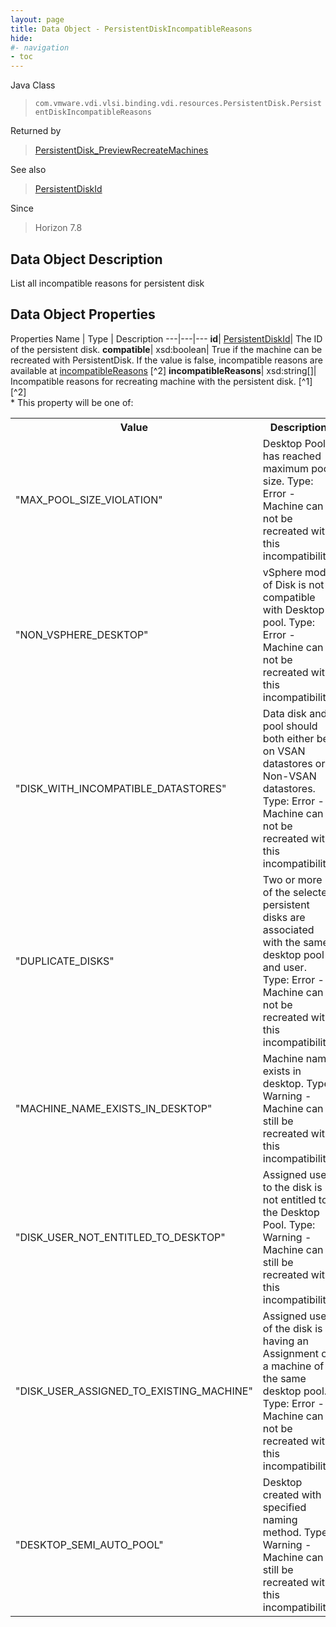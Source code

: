```yaml
---
layout: page
title: Data Object - PersistentDiskIncompatibleReasons
hide:
#- navigation
- toc
---
```






Java Class
> `com.vmware.vdi.vlsi.binding.vdi.resources.PersistentDisk.PersistentDiskIncompatibleReasons`

Returned by
> [PersistentDisk_PreviewRecreateMachines](vdi.resources.PersistentDisk.md#previewRecreateMachines)

See also
> [PersistentDiskId](vdi.entity.PersistentDiskId.md)

Since
> Horizon 7.8


## Data Object Description

List all incompatible reasons for persistent disk

## Data Object Properties
Properties
Name |  Type |  Description
---|---|---
**id**| [PersistentDiskId](vdi.entity.PersistentDiskId.md)|  The ID of the persistent disk.
**compatible**|  xsd:boolean|  True if the machine can be recreated with PersistentDisk. If the value is false, incompatible reasons are available at [incompatibleReasons](vdi.resources.PersistentDisk.PersistentDiskIncompatibleReasons.md#incompatibleReasons) [^2]
**incompatibleReasons**|  xsd:string[]|  Incompatible reasons for recreating machine with the persistent disk. [^1] [^2] <br>* This property will be one of:<br><table><tr><th>Value</th><th>Description</th></tr><tr><td>"MAX_POOL_SIZE_VIOLATION"</td><td>Desktop Pool has reached maximum pool size. Type: Error - Machine can not be recreated with this incompatibility</td></tr><tr><td>"NON_VSPHERE_DESKTOP"</td><td>vSphere mode of Disk is not compatible with Desktop pool. Type: Error - Machine can not be recreated with this incompatibility</td></tr><tr><td>"DISK_WITH_INCOMPATIBLE_DATASTORES"</td><td>Data disk and pool should both either be on VSAN datastores or Non-VSAN datastores. Type: Error - Machine can not be recreated with this incompatibility</td></tr><tr><td>"DUPLICATE_DISKS"</td><td>Two or more of the selected persistent disks are associated with the same desktop pool and user. Type: Error - Machine can not be recreated with this incompatibility</td></tr><tr><td>"MACHINE_NAME_EXISTS_IN_DESKTOP"</td><td>Machine name exists in desktop. Type: Warning - Machine can still be recreated with this incompatibility</td></tr><tr><td>"DISK_USER_NOT_ENTITLED_TO_DESKTOP"</td><td>Assigned user to the disk is not entitled to the Desktop Pool. Type: Warning - Machine can still be recreated with this incompatibility</td></tr><tr><td>"DISK_USER_ASSIGNED_TO_EXISTING_MACHINE"</td><td>Assigned user of the disk is having an Assignment on a machine of the same desktop pool. Type: Error - Machine can not be recreated with this incompatibility</td></tr><tr><td>"DESKTOP_SEMI_AUTO_POOL"</td><td>Desktop created with specified naming method. Type: Warning - Machine can still be recreated with this incompatibility.</td></tr></table>


 
